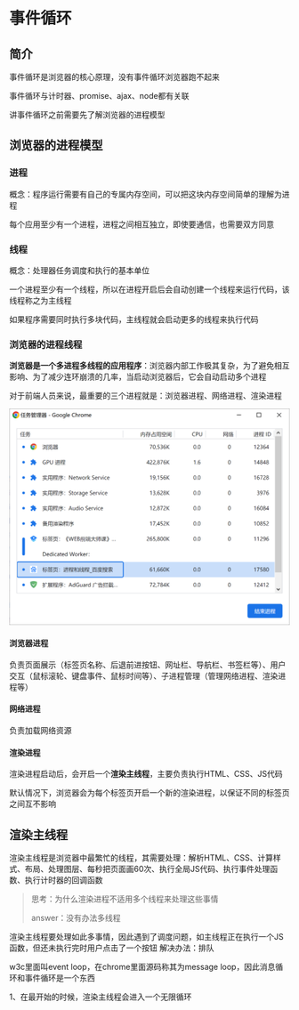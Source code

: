 # 事件循环

## 简介

事件循环是浏览器的核心原理，没有事件循环浏览器跑不起来

 事件循环与计时器、promise、ajax、node都有关联

讲事件循环之前需要先了解浏览器的进程模型

## 浏览器的进程模型

### 进程

概念：程序运行需要有自己的专属内存空间，可以把这块内存空间简单的理解为进程

每个应用至少有一个进程，进程之间相互独立，即使要通信，也需要双方同意

### 线程

概念：处理器任务调度和执行的基本单位

一个进程至少有一个线程，所以在进程开启后会自动创建一个线程来运行代码，该线程称之为主线程

如果程序需要同时执行多块代码，主线程就会启动更多的线程来执行代码

### 浏览器的进程线程

**浏览器是一个多进程多线程的应用程序**：浏览器内部工作极其复杂，为了避免相互影响、为了减少连环崩溃的几率，当启动浏览器后，它会自动启动多个进程

对于前端人员来说，最重要的三个进程就是：浏览器进程、网络进程、渲染进程

<img src=".\image\事件循环_浏览器的进程模型_任务管理器.png" alt="事件循环_浏览器的进程模型_任务管理器" style="zoom: 50%;" />

#### 浏览器进程

负责页面展示（标签页名称、后退前进按钮、网址栏、导航栏、书签栏等）、用户交互（鼠标滚轮、键盘事件、鼠标时间等）、子进程管理（管理网络进程、渲染进程等）

#### 网络进程

负责加载网络资源

#### 渲染进程

渲染进程启动后，会开启一个**渲染主线程**，主要负责执行HTML、CSS、JS代码

默认情况下，浏览器会为每个标签页开启一个新的渲染进程，以保证不同的标签页之间互不影响

## 渲染主线程

渲染主线程是浏览器中最繁忙的线程，其需要处理：解析HTML、CSS、计算样式、布局、处理图层、每秒把页面画60次、执行全局JS代码、执行事件处理函数、执行计时器的回调函数

> 思考：为什么渲染进程不适用多个线程来处理这些事情
>
> answer：没有办法多线程

渲染主线程要处理如此多事情，因此遇到了调度问题，如主线程正在执行一个JS函数，但还未执行完时用户点击了一个按钮
解决办法：排队



w3c里面叫event loop，在chrome里面源码称其为message loop，因此消息循环和事件循环是一个东西

1、在最开始的时候，渲染主线程会进入一个无限循环